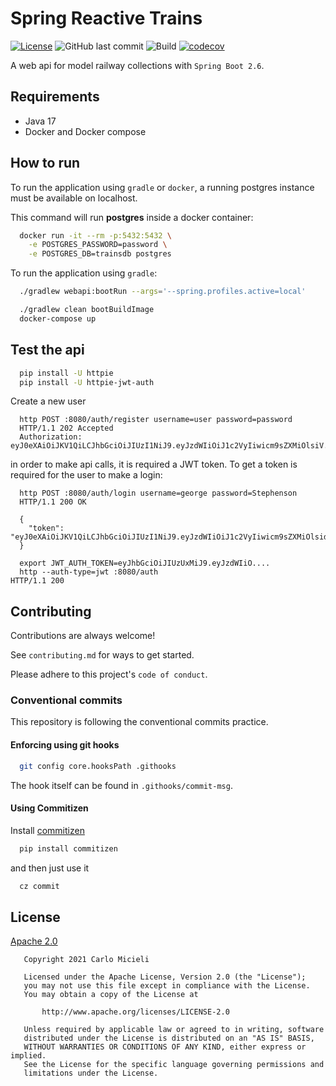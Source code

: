 # Spring Reactive Trains

[![License](https://img.shields.io/badge/License-Apache%202.0-blue.svg)](https://opensource.org/licenses/Apache-2.0)
![GitHub last commit](https://img.shields.io/github/last-commit/CarloMicieli/spring-reactive-trains)
![Build](https://github.com/CarloMicieli/spring-reactive-trains/workflows/build/badge.svg)
[![codecov](https://codecov.io/gh/CarloMicieli/spring-reactive-trains/branch/main/graph/badge.svg?token=4Y0V0EL0V7)](https://codecov.io/gh/CarloMicieli/spring-reactive-trains)

A web api for model railway collections with `Spring Boot 2.6`.

## Requirements

- Java 17
- Docker and Docker compose

## How to run

To run the application using `gradle` or `docker`, a running postgres instance must be available on localhost.

This command will run **postgres** inside a docker container:

```bash
  docker run -it --rm -p:5432:5432 \
    -e POSTGRES_PASSWORD=password \
    -e POSTGRES_DB=trainsdb postgres
```

To run the application using `gradle`:

```bash
  ./gradlew webapi:bootRun --args='--spring.profiles.active=local'
```

```bash
  ./gradlew clean bootBuildImage
  docker-compose up
```

## Test the api

```bash
  pip install -U httpie
  pip install -U httpie-jwt-auth
```

Create a new user

```
  http POST :8080/auth/register username=user password=password
  HTTP/1.1 202 Accepted
  Authorization: eyJ0eXAiOiJKV1QiLCJhbGciOiJIUzI1NiJ9.eyJzdWIiOiJ1c2VyIiwicm9sZXMiOlsiV...
```

in order to make api calls, it is required a JWT token. To get a token is required for the user to make a login:

```
  http POST :8080/auth/login username=george password=Stephenson
  HTTP/1.1 200 OK

  {
    "token": "eyJ0eXAiOiJKV1QiLCJhbGciOiJIUzI1NiJ9.eyJzdWIiOiJ1c2VyIiwicm9sZXMiOlsidXNlc...
  }
```

```
  export JWT_AUTH_TOKEN=eyJhbGciOiJIUzUxMiJ9.eyJzdWIiO....
  http --auth-type=jwt :8080/auth
HTTP/1.1 200 
```

## Contributing

Contributions are always welcome!

See `contributing.md` for ways to get started.

Please adhere to this project's `code of conduct`.

### Conventional commits

This repository is following the conventional commits practice.

#### Enforcing using git hooks

```bash
  git config core.hooksPath .githooks
```

The hook itself can be found in `.githooks/commit-msg`.

#### Using Commitizen

Install [commitizen](https://github.com/commitizen-tools/commitizen)

```bash
  pip install commitizen
```

and then just use it

```bash
  cz commit
```

## License

[Apache 2.0](https://choosealicense.com/licenses/apache-2.0/)

```
   Copyright 2021 Carlo Micieli

   Licensed under the Apache License, Version 2.0 (the "License");
   you may not use this file except in compliance with the License.
   You may obtain a copy of the License at

       http://www.apache.org/licenses/LICENSE-2.0

   Unless required by applicable law or agreed to in writing, software
   distributed under the License is distributed on an "AS IS" BASIS,
   WITHOUT WARRANTIES OR CONDITIONS OF ANY KIND, either express or implied.
   See the License for the specific language governing permissions and
   limitations under the License.
```